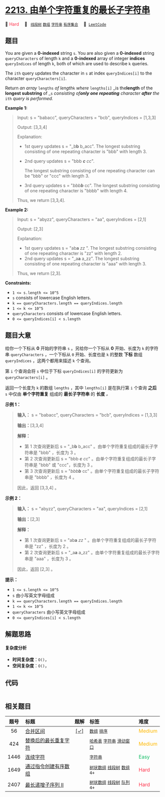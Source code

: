 # [2213. 由单个字符重复的最长子字符串](https://leetcode.com/problems/longest-substring-of-one-repeating-character)

🔴 <font color=#ff334b>Hard</font>&emsp; 🔖&ensp; [`线段树`](/outline/tag/segment-tree.md) [`数组`](/outline/tag/array.md) [`字符串`](/outline/tag/string.md) [`有序集合`](/outline/tag/ordered-set.md)&emsp; 🔗&ensp;[`LeetCode`](https://leetcode.com/problems/longest-substring-of-one-repeating-character)

## 题目

You are given a **0-indexed** string `s`. You are also given a **0-indexed**
string `queryCharacters` of length `k` and a **0-indexed** array of integer
**indices** `queryIndices` of length `k`, both of which are used to describe
`k` queries.

The `ith` query updates the character in `s` at index `queryIndices[i]` to the
character `queryCharacters[i]`.

Return _an array_ `lengths` _of length_`k` _where_ `lengths[i]` _is
the**length** of the **longest substring** of _`s` _consisting of**only one
repeating** character **after** the_ `ith` _query_ _is performed._



**Example 1:**

> Input: s = "babacc", queryCharacters = "bcb", queryIndices = [1,3,3]
> 
> Output: [3,3,4]
> 
> Explanation: 
> - 1st query updates s = "_b**b** b_acc". The longest substring consisting of one repeating character is "bbb" with length 3.
> - 2nd query updates s = "bbb _**c** cc_". 
> 
>   The longest substring consisting of one repeating character can be "bbb" or "ccc" with length 3.
> - 3rd query updates s = "_bbb**b**_ cc". The longest substring consisting of one repeating character is "bbbb" with length 4.
> 
> Thus, we return [3,3,4].

**Example 2:**

> Input: s = "abyzz", queryCharacters = "aa", queryIndices = [2,1]
> 
> Output: [2,3]
> 
> Explanation:
> - 1st query updates s = "ab**a** _zz_ ". The longest substring consisting of one repeating character is "zz" with length 2.
> - 2nd query updates s = "_a**a** a_zz". The longest substring consisting of one repeating character is "aaa" with length 3.
> 
> Thus, we return [2,3].

**Constraints:**

  * `1 <= s.length <= 10^5`
  * `s` consists of lowercase English letters.
  * `k == queryCharacters.length == queryIndices.length`
  * `1 <= k <= 10^5`
  * `queryCharacters` consists of lowercase English letters.
  * `0 <= queryIndices[i] < s.length`


## 题目大意

给你一个下标从 **0** 开始的字符串 `s` 。另给你一个下标从 **0** 开始、长度为 `k` 的字符串 `queryCharacters`
，一个下标从 `0` 开始、长度也是 `k` 的整数 **下标** 数组 `queryIndices` ，这两个都用来描述 `k` 个查询。

第 `i` 个查询会将 `s` 中位于下标 `queryIndices[i]` 的字符更新为 `queryCharacters[i]` 。

返回一个长度为 `k` 的数组 `lengths` ，其中 `lengths[i]` 是在执行第 `i` 个查询 **之后** `s` 中仅由
**单个字符重复** 组成的 **最长子字符串** 的 **长度** _。_



**示例 1：**

> 
> 
> 
> 
> 
> **输入：** s = "babacc", queryCharacters = "bcb", queryIndices = [1,3,3]
> 
> **输出：**[3,3,4]
> 
> **解释：**
> - 第 1 次查询更新后 s = "_b**b** b_acc" 。由单个字符重复组成的最长子字符串是 "bbb" ，长度为 3 。
> - 第 2 次查询更新后 s = "bbb _**c** cc_" 。由单个字符重复组成的最长子字符串是 "bbb" 或 "ccc"，长度为 3 。
> - 第 3 次查询更新后 s = "_bbb**b**_ cc" 。由单个字符重复组成的最长子字符串是 "bbbb" ，长度为 4 。
> 
> 因此，返回 [3,3,4] 。

**示例 2：**

> 
> 
> 
> 
> 
> **输入：** s = "abyzz", queryCharacters = "aa", queryIndices = [2,1]
> 
> **输出：**[2,3]
> 
> **解释：**
> - 第 1 次查询更新后 s = "ab**a** _zz_ " 。由单个字符重复组成的最长子字符串是 "zz" ，长度为 2 。
> - 第 2 次查询更新后 s = "_a**a** a_zz" 。由单个字符重复组成的最长子字符串是 "aaa" ，长度为 3 。
> 
> 因此，返回 [2,3] 。
> 
> 



**提示：**

  * `1 <= s.length <= 10^5`
  * `s` 由小写英文字母组成
  * `k == queryCharacters.length == queryIndices.length`
  * `1 <= k <= 10^5`
  * `queryCharacters` 由小写英文字母组成
  * `0 <= queryIndices[i] < s.length`


## 解题思路

#### 复杂度分析

- **时间复杂度**：`O()`，
- **空间复杂度**：`O()`，

## 代码

```javascript

```

## 相关题目

<!-- prettier-ignore -->
| 题号 | 标题 | 题解 | 标签 | 难度 |
| :------: | :------ | :------: | :------ | :------ |
| 56 | [合并区间](https://leetcode.com/problems/merge-intervals) | [[✓]](/problem/0056) |  [`数组`](/outline/tag/array.md) [`排序`](/outline/tag/sorting.md) | <font color=#ffb800>Medium</font> |
| 424 | [替换后的最长重复字符](https://leetcode.com/problems/longest-repeating-character-replacement) |  |  [`哈希表`](/outline/tag/hash-table.md) [`字符串`](/outline/tag/string.md) [`滑动窗口`](/outline/tag/sliding-window.md) | <font color=#ffb800>Medium</font> |
| 1446 | [连续字符](https://leetcode.com/problems/consecutive-characters) |  |  [`字符串`](/outline/tag/string.md) | <font color=#15bd66>Easy</font> |
| 1649 | [通过指令创建有序数组](https://leetcode.com/problems/create-sorted-array-through-instructions) |  |  [`树状数组`](/outline/tag/binary-indexed-tree.md) [`线段树`](/outline/tag/segment-tree.md) [`数组`](/outline/tag/array.md) `4+` | <font color=#ff334b>Hard</font> |
| 2407 | [最长递增子序列 II](https://leetcode.com/problems/longest-increasing-subsequence-ii) |  |  [`树状数组`](/outline/tag/binary-indexed-tree.md) [`线段树`](/outline/tag/segment-tree.md) [`队列`](/outline/tag/queue.md) `4+` | <font color=#ff334b>Hard</font> |

<style>
.blue {
    background-color: #096dd9;
    padding: 0.25rem 0.5rem;
    margin: 0;
    font-size: 0.85em;
    border-radius: 3px;
    color: white;
    font-weight: 500;
}
table th:first-of-type { width: 10%; }
table th:nth-of-type(2) { width: 35%; }
table th:nth-of-type(3) { width: 10%; }
table th:nth-of-type(4) { width: 35%; }
table th:nth-of-type(5) { width: 10%; }
</style>
